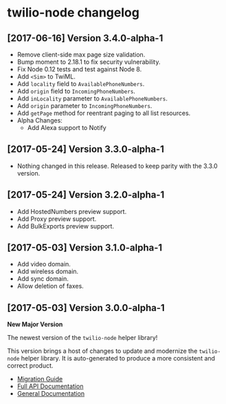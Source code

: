 twilio-node changelog
=====================

[2017-06-16] Version 3.4.0-alpha-1
----------------------------------
- Remove client-side max page size validation.
- Bump moment to 2.18.1 to fix security vulnerability.
- Fix Node 0.12 tests and test against Node 8.
- Add `<Sim>` to TwiML.
- Add `locality` field to `AvailablePhoneNumbers`.
- Add `origin` field to `IncomingPhoneNumbers`.
- Add `inLocality` parameter to `AvailablePhoneNumbers`.
- Add `origin` parameter to `IncomingPhoneNumbers`.
- Add `getPage` method for reentrant paging to all list resources.
- Alpha Changes:
    - Add Alexa support to Notify

[2017-05-24] Version 3.3.0-alpha-1
----------------------------------
- Nothing changed in this release. Released to keep parity with the 3.3.0 version.

[2017-05-24] Version 3.2.0-alpha-1
----------------------------------
- Add HostedNumbers preview support.
- Add Proxy preview support.
- Add BulkExports preview support.

[2017-05-03] Version 3.1.0-alpha-1
----------------------------------
 - Add video domain.
 - Add wireless domain.
 - Add sync domain.
 - Allow deletion of faxes.

[2017-05-03] Version 3.0.0-alpha-1
----------------------------------
**New Major Version**

The newest version of the `twilio-node` helper library!

This version brings a host of changes to update and modernize the `twilio-node` helper library. It is auto-generated to produce a more consistent and correct product.

- [Migration Guide](https://www.twilio.com/docs/libraries/node/migration-guide)
- [Full API Documentation](https://twilio.github.io/twilio-node/)
- [General Documentation](https://www.twilio.com/docs/libraries/node)

